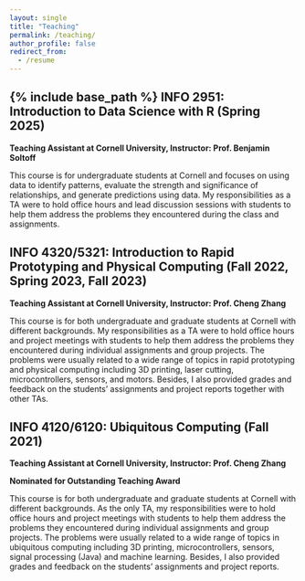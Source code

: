 ```yaml
---
layout: single
title: "Teaching"
permalink: /teaching/
author_profile: false
redirect_from:
  - /resume
---
```


{% include base_path %}
INFO 2951: Introduction to Data Science with R (Spring 2025)
----------
**Teaching Assistant at Cornell University, Instructor: Prof. Benjamin Soltoff**

This course is for undergraduate students at Cornell and focuses on using data to identify patterns, evaluate the strength and significance of relationships, and generate predictions using data. My responsibilities as a TA were to hold office hours and lead discussion sessions with students to help them address the problems they encountered during the class and assignments.

INFO 4320/5321: Introduction to Rapid Prototyping and Physical Computing (Fall 2022, Spring 2023, Fall 2023)
----------
**Teaching Assistant at Cornell University, Instructor: Prof. Cheng Zhang**

This course is for both undergraduate and graduate students at Cornell with different backgrounds. My responsibilities as a TA were to hold office hours and project meetings with students to help them address the problems they encountered during individual assignments and group projects. The problems were usually related to a wide range of topics in rapid prototyping and physical computing including 3D printing, laser cutting, microcontrollers, sensors, and motors. Besides, I also provided grades and feedback on the students’ assignments and project reports together with other TAs.

INFO 4120/6120: Ubiquitous Computing (Fall 2021)
----------
**Teaching Assistant at Cornell University, Instructor: Prof. Cheng Zhang**

**Nominated for Outstanding Teaching Award**

This course is for both undergraduate and graduate students at Cornell with different backgrounds. As the only TA, my responsibilities were to hold office hours and project meetings with students to help them address the problems they encountered during individual assignments and group projects. The problems were usually related to a wide range of topics in ubiquitous computing including 3D printing, microcontrollers, sensors, signal processing (Java) and machine learning. Besides, I also provided grades and feedback on the students’ assignments and project reports.

